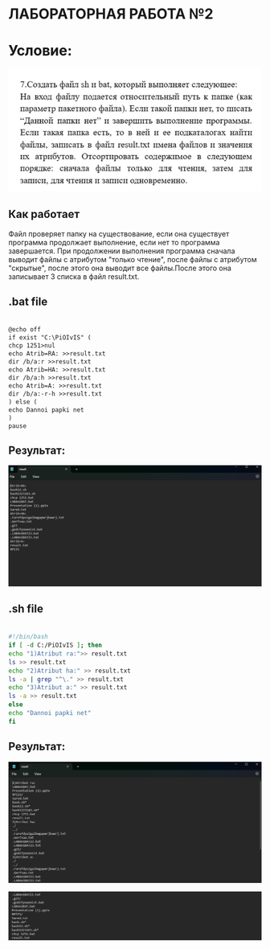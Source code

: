 # ЛАБОРАТОРНАЯ РАБОТА №2

# Условие:

![image](Images/Условие.png)

## Как работает 

Файл проверяет папку на существование, если она существует программа продолжает выполнение,
если нет то программа завершается.
При продолжении выполнения программа сначала выводит файлы с атрибутом "только чтение",
после файлы с атрибутом "скрытые", после этого она выводит все файлы.После этого она записывает 3 списка в файл result.txt.

## .bat file
```batch

@echo off
if exist "C:\PiOIvIS" (
chcp 1251>nul
echo Atrib=RA: >>result.txt
dir /b/a:r >>result.txt
echo Atrib=HA: >>result.txt
dir /b/a:h >>result.txt
echo Atrib=A: >>result.txt
dir /b/a:-r-h >>result.txt
) else (
echo Dannoi papki net
)
pause
```

## Результат:

![image2](Images/RezBAT.png)

## .sh file 

```sh

#!/bin/bash
if [ -d C:/PiOIvIS ]; then 
echo "1)Atribut ra:">> result.txt
ls >> result.txt
echo "2)Atribut ha:" >> result.txt
ls -a | grep "^\." >> result.txt
echo "3)Atribut a:" >> result.txt
ls -a >> result.txt
else 
echo "Dannoi papki net"
fi
```
## Результат: 

![image3](Images/Результат.png)

![image4](Images/Результат(2).png)










